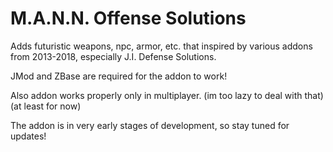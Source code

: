 # M.A.N.N. Offense Solutions

Adds futuristic weapons, npc, armor, etc. that inspired by various addons from 2013-2018, especially J.I. Defense Solutions.

JMod and ZBase are required for the addon to work!

Also addon works properly only in multiplayer. (im too lazy to deal with that) (at least for now)

The addon is in very early stages of development, so stay tuned for updates!
